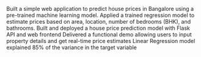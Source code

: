 Built a simple web application to predict house prices in Bangalore using a pre-trained machine learning model.
Applied a trained regression model to estimate prices based on area, location, number of bedrooms (BHK), and bathrooms.
Built and deployed a house price prediction model with Flask API and web frontend
Delivered a functional demo allowing users to input property details and get real-time price estimates
Linear Regression model explained 85% of the variance in the target variable 
